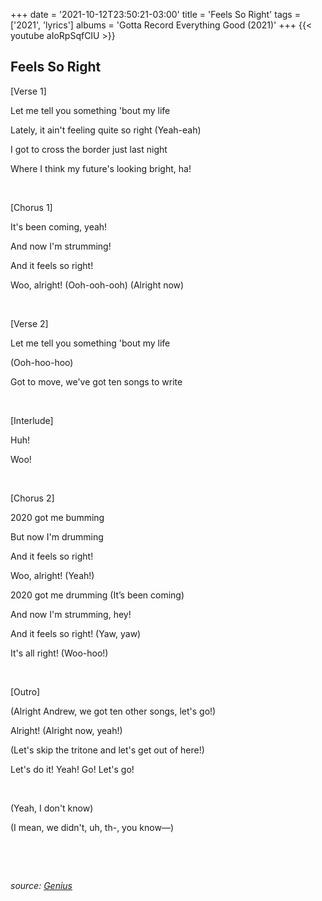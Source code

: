 +++
date = '2021-10-12T23:50:21-03:00'
title = 'Feels So Right'
tags = ['2021', 'lyrics']
albums = 'Gotta Record Everything Good (2021)'
+++
{{< youtube aIoRpSqfCIU >}}

## Feels So Right

[Verse 1]

Let me tell you something 'bout my life

Lately, it ain't feeling quite so right (Yeah-eah)

I got to cross the border just last night

Where I think my future's looking bright, ha!

&nbsp;

[Chorus 1]

It's been coming, yeah!

And now I'm strumming!

And it feels so right!

Woo, alright! (Ooh-ooh-ooh) (Alright now)

&nbsp;

[Verse 2]

Let me tell you something 'bout my life

(Ooh-hoo-hoo)

Got to move, we've got ten songs to write

&nbsp;

[Interlude]

Huh!

Woo!

&nbsp;

[Chorus 2]

2020 got me bumming

But now I'm drumming

And it feels so right!

Woo, alright! (Yeah!)

2020 got me drumming (It’s been coming)

And now I'm strumming, hey!

And it feels so right! (Yaw, yaw)

It's all right! (Woo-hoo!)

&nbsp;

[Outro]

(Alright Andrew, we got ten other songs, let's go!)

Alright! (Alright now, yeah!)

(Let's skip the tritone and let's get out of here!)

Let's do it! Yeah! Go! Let's go!

&nbsp;

(Yeah, I don't know)

(I mean, we didn't, uh, th-, you know—)

&nbsp;

&nbsp;

_source: [Genius](https://genius.com/artists/First-of-october)_
